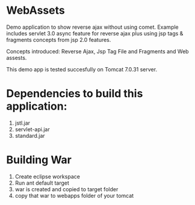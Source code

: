 WebAssets
============================

Demo application to show reverse ajax without using comet. 
Example includes servlet 3.0 async feature for reverse ajax plus using jsp tags & fragments concepts from jsp 2.0 features.

Concepts introduced: Reverse Ajax, Jsp Tag File and Fragments and Web assests.

This demo app is tested succesfully on Tomcat 7.0.31 server.

Dependencies to build this application:
=======================================

1. jstl.jar
2. servlet-api.jar
3. standard.jar

Building War
============

1. Create eclipse workspace
2. Run ant default target
3. war is created and copied to target folder
4. copy that war to webapps folder of your tomcat

